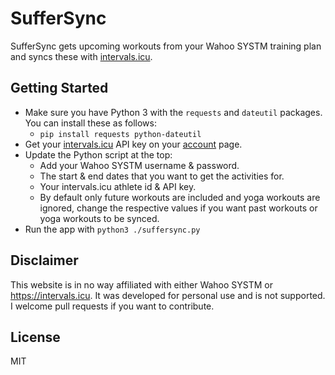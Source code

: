 # SufferSync

SufferSync gets upcoming workouts from your Wahoo SYSTM training plan and syncs these with [intervals.icu](https://intervals.icu).

## Getting Started
- Make sure you have Python 3 with the `requests` and `dateutil` packages. You can install these as follows:
    - `pip install requests python-dateutil`
- Get your [intervals.icu](https://intervals.icu) API key on your [account](https://intervals.icu/settings) page.
- Update the Python script at the top:
    - Add your Wahoo SYSTM username & password.
    - The start & end dates that you want to get the activities for.
    - Your intervals.icu athlete id & API key.
    - By default only future workouts are included and yoga workouts are ignored, change the respective values if you want past workouts or yoga workouts to be synced.
- Run the app with `python3 ./suffersync.py`

## Disclaimer
This website is in no way affiliated with either Wahoo SYSTM or https://intervals.icu. It was developed for personal use and is not supported. I welcome pull requests if you want to contribute.

## License
MIT
